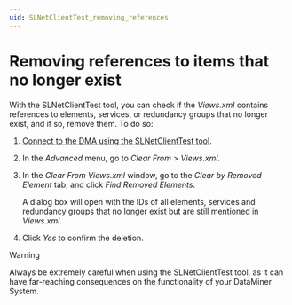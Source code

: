 ```yaml
---
uid: SLNetClientTest_removing_references
---
```


# Removing references to items that no longer exist

With the SLNetClientTest tool, you can check if the *Views.xml* contains references to elements, services, or redundancy groups that no longer exist, and if so, remove them. To do so:

1. [Connect to the DMA using the SLNetClientTest tool](xref:Connecting_to_a_DMA_with_the_SLNetClientTest_tool).

1. In the *Advanced* menu, go to *Clear From* > *Views.xml.*

1. In the *Clear From Views.xml* window, go to the *Clear by Removed Element* tab, and click *Find Removed Elements*.

   A dialog box will open with the IDs of all elements, services and redundancy groups that no longer exist but are still mentioned in *Views.xml*.

1. Click *Yes* to confirm the deletion.

> [!WARNING]
> Always be extremely careful when using the SLNetClientTest tool, as it can have far-reaching consequences on the functionality of your DataMiner System.
